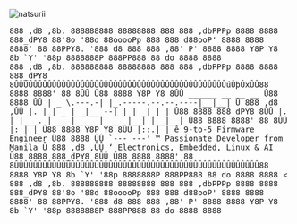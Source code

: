 
<p align="left"> <img src="https://komarev.com/ghpvc/?username=natsurii&label=Profile%20views&color=0e75b6&style=flat" alt="natsurii" /> </p>
<tt>   888  ,d8 ,8b.     888888888 88888888  888  888   ,dbPPPp    8888    8888
    888_dPY8 88'8o       '88d   88ooooPp  888  888   d88ooP'    8888    8888
    8888' 88 88PPY8.    '888           d8 888  888 ,88' P'      8888    8888
    Y8P   Y8 8b   `Y' '88p      8888888P  888PP888 88  do       8888    8888
</tt>    
<tt>                                                                            </tt><br>
<tt>    888  ,d8 ,8b.     888888888 88888888  888  888   ,dbPPPp    8888    8888
    888_dPY8 8ÛÛÛÛÛÛÛÛÛÛÛÛÛÛÛÛÛÛÛÛÛÛÛÛÛÛÛÛÛÛÛÛÛÛÛÛÛÛÛÛÛÛÛÛÛúÛþÛxÛÛ88    8888
    8888' 88 8ÛÛ                                                 Û88    8888
    Y8P   Y8 8ÛÛ  ______        __                    __ __      Û88    8888
              ÛÛ |   _  \.---.-|  |_.-----.--.--.----|__|__|     Û
    888  ,d8 ,ÛÛ |.  |   |  _  |   _|__ --|  |  |   _|  |  |     Û88    8888
    888_dPY8 8ÛÛ |.  |   |___._|____|_____|_____|__| |__|__|     Û88    8888
    8888' 88 8ÛÛ |:  |   |                                       Û88    8888
    Y8P   Y8 8ÛÛ |::.|   |  ê 9-to-5 Firmware Engineer           Û88    8888
              ÛÛ `--- ---'  ™ Passionate Developer from Manila   Û
    888  ,d8 ,ÛÛ            ‘ Electronics, Embedded, Linux & AI  Û88    8888
    888_dPY8 8ÛÛ                                                 Û88    8888
    8888' 88 8ÛÛÛÛÛÛÛÛÛÛÛÛÛÛÛÛÛÛÛÛÛÛÛÛÛÛÛÛÛÛÛÛÛÛÛÛÛÛÛÛÛÛÛÛÛÛÛÛÛÛÛÛ88    8888
    Y8P   Y8 8b   `Y' '88p      8888888P  888PP888 88  do       8888    8888
</tt>
<tt>                                                                            </tt><<br>
<tt>    888  ,d8 ,8b.     888888888 88888888  888  888   ,dbPPPp    8888    8888
    888_dPY8 88'8o       '88d   88ooooPp  888  888   d88ooP'    8888    8888
    8888' 88 88PPY8.    '888           d8 888  888 ,88' P'      8888    8888
    Y8P   Y8 8b   `Y' '88p      8888888P  888PP888 88  do       8888    8888    
</tt>
